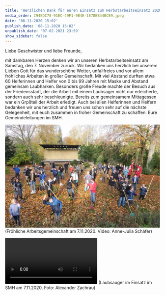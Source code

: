 ```yaml
---
title: 'Herzlichen Dank für euren Einsatz zum Herbstarbeitseinsatz 2020'
media_order: C94EDC78-91EC-49F1-9B4E-1E78BB44BCE9.jpeg
date: '08-11-2020 15:02'
publish_date: '08-11-2020 15:02'
unpublish_date: '07-02-2021 23:59'
show_sidebar: false
---
```


Liebe Geschwister und liebe Freunde,

mit dankbaren Herzen denken wir an unseren Herbstarbeitseinsatz am Samstag, den 7. November zurück. Wir bedanken uns herzlich bei unserem Lieben Gott für das wunderschöne Wetter, unfallfreies und vor allem fröhliches Arbeiten in großer Gemeinschaft. Mit viel Abstand durften etwa 60 Helferinnen und Helfer von 0 bis 99 Jahren mit Maske und Abstand gemeinsam Laubharken. Besonders große Freude machte der Besuch aus der Friedensstadt, der die Arbeit mit einem Laubsager nicht nur erleicherte, sondern auch sehr beschleunigte. Bereits zum gemeinsamem Mittagessen war ein Grpßteil der Arbeit erledigt. Auch bei allen Helferinnen und Helfern bedanken wir uns herzlich und freuen uns schon sehr auf die nächste Gelegenheit, mit euch zusammen in froher Gemeinschaft zu schaffen. Eure Gemeindeleitungen im SMH.

![](C94EDC78-91EC-49F1-9B4E-1E78BB44BCE9.jpeg)
(Fröhliche Arbeitsgemeinschaft am 7.11.2020. Video: Anne-Julia Schäfer)

![](IMG_8425.MP4)
(Laubsauger im Einsatz im SMH am 7.11.2020. Foto: Alexander Zachrau)